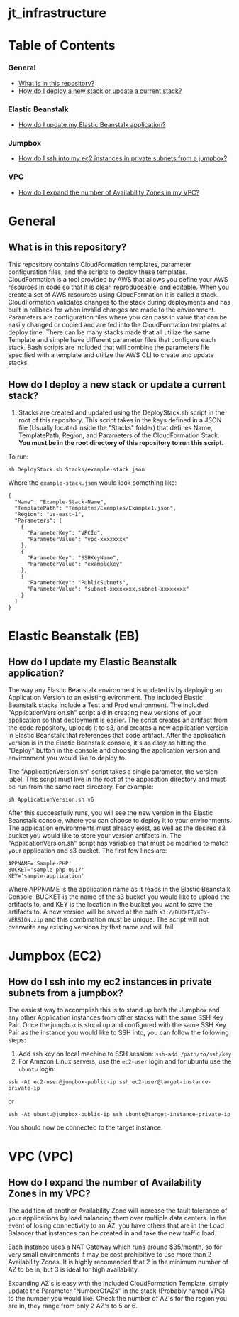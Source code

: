 # jt_infrastructure

# Table of Contents

### General

- [What is in this repository?](#what-is-in-this-repository)
- [How do I deploy a new stack or update a current stack?](#how-do-i-deploy-a-new-stack-or-update-a-current-stack)

### Elastic Beanstalk

- [How do I update my Elastic Beanstalk application?](#how-do-i-update-my-elastic-beanstalk-application)

### Jumpbox

- [How do I ssh into my ec2 instances in private subnets from a jumpbox?](#how-do-i-ssh-into-my-ec2-instances-in-private-subnets-from-a-jumpbox)

### VPC

- [How do I expand the number of Availability Zones in my VPC?](#how-do-i-expand-the-number-of-availability-zones-in-my-vpc)

# General

## What is in this repository?

This repository contains CloudFormation templates, parameter configuration files, and the scripts to deploy these templates. CloudFormation is a tool provided by AWS that allows you define your AWS resources in code so that it is clear, reproduceable, and editable. When you create a set of AWS resources using CloudFormation it is called a stack. CloudFormation validates changes to the stack during deployments and has built in rollback for when invalid changes are made to the environment. Parameters are configuration files where you can pass in value that can be easily changed or copied and are fed into the CloudFormation templates at deploy time. There can be many stacks made that all utilize the same Template and simple have different parameter files that configure each stack. Bash scripts are included that will combine the parameters file specified with a template and utilize the AWS CLI to create and update stacks.

## How do I deploy a new stack or update a current stack?

1. Stacks are created and updated using the DeployStack.sh script in the root of this repository. This script takes in the keys defined in a JSON file (Usually located inside the "Stacks" folder) that defines Name, TemplatePath, Region, and Parameters of the CloudFormation Stack. **You must be in the root directory of this repository to run this script.**

To run:

```sh DeployStack.sh Stacks/example-stack.json```

Where the `example-stack.json` would look something like:

```
{
  "Name": "Example-Stack-Name",
  "TemplatePath": "Templates/Examples/Example1.json",
  "Region": "us-east-1",
  "Parameters": [
    {
      "ParameterKey": "VPCId",
      "ParameterValue": "vpc-xxxxxxxx"
    },
    {
      "ParameterKey": "SSHKeyName",
      "ParameterValue": "examplekey"
    },
    {
      "ParameterKey": "PublicSubnets",
      "ParameterValue": "subnet-xxxxxxxx,subnet-xxxxxxxx"
    }
  ]
}
```
# Elastic Beanstalk (EB)

## How do I update my Elastic Beanstalk application?

The way any Elastic Beanstalk environment is updated is by deploying an Application Version to an existing evironment. The included Elastic Beanstalk stacks include a Test and Prod environment. The included "ApplicationVersion.sh" script aid in creating new versions of your application so that deployment is easier. The script creates an artifact from the code repository, uploads it to s3, and creates a new application version in Elastic Beanstalk that references that code artifact. After the application version is in the Elastic Beanstalk console, it's as easy as hitting the "Deploy" button in the console and choosing the application version and environment you would like to deploy to.

The "ApplicationVersion.sh" script takes a single parameter, the version label. This script must live in the root of the application directory and must be run from the same root directory. For example:

`sh ApplicationVersion.sh v6`

After this successfully runs, you will see the new version in the Elastic Beanstalk console, where you can choose to deploy it to your environments. The application environments must already exist, as well as the desired s3 bucket you would like to store your version artifacts in. The "ApplicationVersion.sh" script has variables that must be modified to match your application and s3 bucket. The first few lines are:

```
APPNAME='Sample-PHP'
BUCKET='sample-php-0917'
KEY='sample-application'
```

Where APPNAME is the application name as it reads in the Elastic Beanstalk Console, BUCKET is the name of the s3 bucket you would like to upload the artifacts to, and KEY is the location in the bucket you want to save the artifacts to. A new version will be saved at the path `s3://BUCKET/KEY-VERSION.zip` and this combination must be unique. The script will not overwrite any existing versions by that name and will fail.

# Jumpbox (EC2)

## How do I ssh into my ec2 instances in private subnets from a jumpbox?

The easiest way to accomplish this is to stand up both the Jumpbox and any other Application instances from other stacks with the same SSH Key Pair. Once the jumpbox is stood up and configured with the same SSH Key Pair as the instance you would like to SSH into, you can follow the following steps:

1. Add ssh key on local machine to SSH session:
  `ssh-add /path/to/ssh/key`
2. For Amazon Linux servers, use the `ec2-user` login and for ubuntu use the `ubuntu` login:

  `ssh -At ec2-user@jumpbox-public-ip ssh ec2-user@target-instance-private-ip`

  or

  `ssh -At ubuntu@jumpbox-public-ip ssh ubuntu@target-instance-private-ip`

You should now be connected to the target instance.

# VPC (VPC)

## How do I expand the number of Availability Zones in my VPC?

The addition of another Availability Zone will increase the fault tolerance of your applications by load balancing them over multiple data centers. In the event of losing connectivity to an AZ, you have others that are in the Load Balancer that instances can be created in and take the new traffic load.

Each instance uses a NAT Gateway which runs around $35/month, so for very small environments it may be cost prohibitive to use more than 2 Availability Zones. It is highly recomended that 2 in the minimum number of AZ to be in, but 3 is ideal for high availability.

Expanding AZ's is easy with the included CloudFormation Template, simply update the Parameter "NumberOfAZs" in the stack (Probably named VPC) to the number you would like. Check the number of AZ's for the region you are in, they range from only 2 AZ's to 5 or 6.
